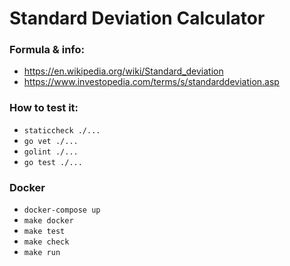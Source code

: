 # Standard Deviation Calculator

### Formula & info: 
- https://en.wikipedia.org/wiki/Standard_deviation
- https://www.investopedia.com/terms/s/standarddeviation.asp


### How to test it:
- ```staticcheck ./...```
- ```go vet ./...```
- ```golint ./...```
- ```go test ./...```

### Docker
- ```docker-compose up```
- ```make docker```
- ```make test```
- ```make check```
- ```make run```